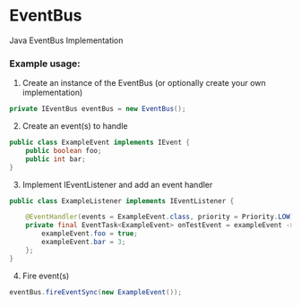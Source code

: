 # EventBus
Java EventBus Implementation

### Example usage:
1. Create an instance of the EventBus (or optionally create your own implementation)

```java
private IEventBus eventBus = new EventBus();
```

2. Create an event(s) to handle 
```java
public class ExampleEvent implements IEvent {
    public boolean foo;
    public int bar;
}
```

3. Implement IEventListener and add an event handler
```java
public class ExampleListener implements IEventListener {

    @EventHandler(events = ExampleEvent.class, priority = Priority.LOW)
    private final EventTask<ExampleEvent> onTestEvent = exampleEvent -> {
        exampleEvent.foo = true;
        exampleEvent.bar = 3;
    };
}
```

4. Fire event(s)
```java
eventBus.fireEventSync(new ExampleEvent());
```